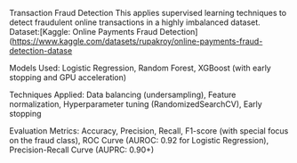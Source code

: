 Transaction Fraud Detection
This applies supervised learning techniques to detect fraudulent online transactions in a highly imbalanced dataset. Dataset:[Kaggle: Online Payments Fraud Detection](https://www.kaggle.com/datasets/rupakroy/online-payments-fraud-detection-datase

Models Used: Logistic Regression, Random Forest, XGBoost (with early stopping and GPU acceleration)

Techniques Applied: Data balancing (undersampling), Feature normalization, Hyperparameter tuning (RandomizedSearchCV), Early stopping

Evaluation Metrics: Accuracy, Precision, Recall, F1-score (with special focus on the fraud class), ROC Curve (AUROC: 0.92 for Logistic Regression), Precision-Recall Curve (AUPRC: 0.90+)

